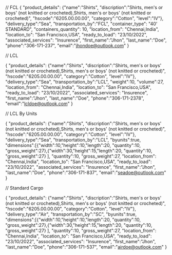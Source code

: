 // FCL
{
"product_details": {"name":"Shirts",
"discription":"Shirts, men's or boys' (not knitted or crocheted),Shirts, men's or boys' (not knitted or crocheted)",
"hscode":"6205.00.00.00",
"category":"Cotton",
"level":"IV"},
"delivery_type":"Sea",
"transportation_by":"FCL",
"container_type": "40' STANDARD",
"containers_quantity": 10,
"location_from": "Chennai,India",
"location_to": "San Francisco,USA",
"ready_to_load": "23/10/2022",
"associated_services": "Insurence",
"first_name":"Jhon",
"last_name":"Doe",
"phone":"306-171-237",
"email":"jhondoe@outlook.com"
}

// LCL

{
"product_details": {"name":"Shirts",
"discription":"Shirts, men's or boys' (not knitted or crocheted),Shirts, men's or boys' (not knitted or crocheted)",
"hscode":"6205.00.00.00",
"category":"Cotton",
"level":"IV"},
"delivery_type":"Sea",
"transportation_by":"LCL",
"weight":10,
"volume":27,
"location_from": "Chennai,India",
"location_to": "San Francisco,USA",
"ready_to_load": "23/10/2022",
"associated_services": "Insurence",
"first_name":"Jhon",
"last_name":"Doe",
"phone":"306-171-2378",
"email":"lcldoe@outlook.com"
}

// LCL By Units

{
"product_details": {"name":"Shirts",
"discription":"Shirts, men's or boys' (not knitted or crocheted),Shirts, men's or boys' (not knitted or crocheted)",
"hscode":"6205.00.00.00",
"category":"Cotton",
"level":"IV"},
"delivery_type":"Sea",
"transportation_by":"LCL",
"byunits":true,
"dimensions":[{"width":10,"height":10,"length":20, "quantity":10, "gross_weight":27},{"width":30,"height":15,"length":20, "quantity":10, "gross_weight":27} ],
"quantity":10,
"gross_weight":27,
"location_from": "Chennai,India",
"location_to": "San Francisco,USA",
"ready_to_load": "23/10/2022",
"associated_services": "Insurence",
"first_name":"Jhon",
"last_name":"Doe",
"phone":"306-171-837",
"email":"seadoe@outlook.com"
}

// Standard Cargo

{
"product_details": {"name":"Shirts",
"discription":"Shirts, men's or boys' (not knitted or crocheted),Shirts, men's or boys' (not knitted or crocheted)",
"hscode":"6205.00.00.00",
"category":"Cotton",
"level":"IV"},
"delivery_type":"Air",
"transportation_by":"SC",
"byunits":true,
"dimensions":[{"width":10,"height":10,"length":20, "quantity":10, "gross_weight":27},{"width":30,"height":15,"length":20, "quantity":10, "gross_weight":27} ],
"quantity":10,
"gross_weight":27,
"location_from": "Chennai,India",
"location_to": "San Francisco,USA",
"ready_to_load": "23/10/2022",
"associated_services": "Insurence",
"first_name":"Jhon",
"last_name":"Doe",
"phone":"306-171-537",
"email":"airdoe@outlook.com"
}
